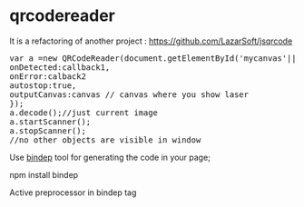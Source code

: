 # qrcodereader
It is a refactoring of another project : https://github.com/LazarSoft/jsqrcode

<pre>
var a =new QRCodeReader(document.getElementById('mycanvas'||'myimage'||'myvideo'),{
onDetected:callback1,
onError:calback2
autostop:true,
outputCanvas:canvas // canvas where you show laser
});
a.decode();//just current image
a.startScanner();
a.stopScanner();
//no other objects are visible in window 
</pre>

 
Use  <a href="https://github.com/publicocean0/bindep">bindep</a> tool for generating the code in your page;

npm install bindep

Active preprocessor in bindep tag
